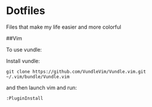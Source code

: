 Dotfiles
========

Files that make my life easier and more colorful

##Vim 


To use vundle:

Install vundle:

```
git clone https://github.com/VundleVim/Vundle.vim.git ~/.vim/bundle/Vundle.vim
```


and then launch vim and run:

```
:PluginInstall
```
